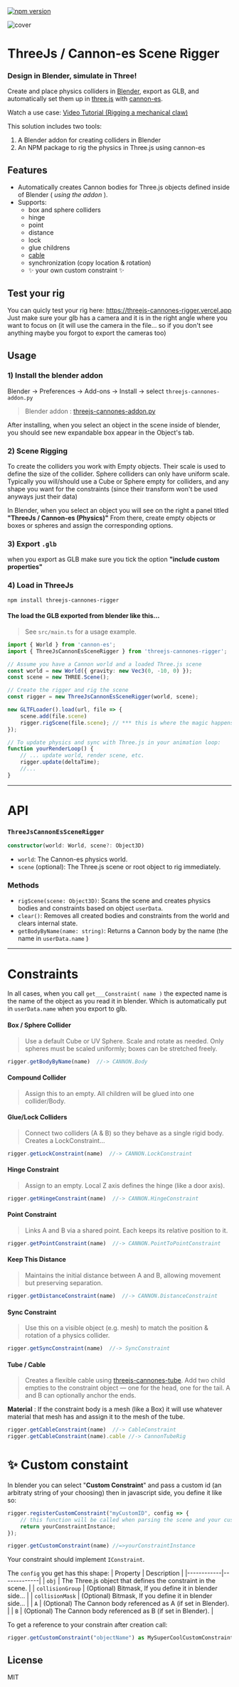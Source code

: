 <a href="https://www.npmjs.com/package/threejs-cannones-rigger">
  <img src="https://img.shields.io/npm/v/threejs-cannones-rigger.svg" alt="npm version">
</a>


![cover](https://raw.githubusercontent.com/bandinopla/threejs-cannones-rigger/refs/heads/main/cover.png) 

# ThreeJs / Cannon-es Scene Rigger
### Design in Blender, simulate in Three!
 
Create and place physics colliders in [Blender](http://blender.org/), export as GLB, and automatically set them up in [three.js](https://threejs.org/) with [cannon-es](https://github.com/pmndrs/cannon-es).

Watch a use case: [Video Tutorial (Rigging a mechanical claw)](https://youtu.be/RtO2KUH9Vig)

This solution includes two tools:

1) A Blender addon for creating colliders in Blender 
2) An NPM package to rig the physics in Three.js using cannon-es
 

## Features

- Automatically creates Cannon bodies for Three.js objects defined inside of Blender ( _using the addon_ ).
- Supports:
    - box and sphere colliders
    - hinge
    - point
    - distance
    - lock
    - glue childrens
    - [cable](https://www.npmjs.com/package/threejs-cannones-tube) 
    - synchronization (copy location & rotation) 
    - :sparkles: your own custom constraint :sparkles:

## Test your rig
You can quicly test your rig here: https://threejs-cannones-rigger.vercel.app
Just make sure your glb has a camera and it is in the right angle where you want to focus on (it will use the camera in the file... so if you don't see anything maybe you forgot to export the cameras too)

## Usage

### 1) Install the blender addon
Blender → Preferences → Add-ons → Install → select `threejs-cannones-addon.py`
> Blender addon : [threejs-cannones-addon.py](https://github.com/bandinopla/threejs-cannones-rigger/raw/refs/heads/main/threejs-cannones-addon.py) 

After installing, when you select an object in the scene inside of blender, you should see new expandable box appear in the Object's tab.

### 2) Scene Rigging

To create the colliders you work with Empty objects. Their scale is used to define the size of the collider. Sphere colliders can only have uniform scale. Typically you will/should use a Cube or Sphere empty for colliders, and any shape you want for the constraints (since their transform won't be used anyways just their data)

In Blender, when you select an object you will see on the right a panel titled **"ThreeJs / Cannon-es (Physics)"**  From there, create empty objects or boxes or spheres and assign the corresponding options.

### 3) Export `.glb`
when you export as GLB make sure you tick the option **"include custom properties"**


### 4) Load in ThreeJs
```
npm install threejs-cannones-rigger
```
#### The load the GLB exported from blender like this...
> See `src/main.ts` for a usage example.
```typescript
import { World } from 'cannon-es';
import { ThreeJsCannonEsSceneRigger } from 'threejs-cannones-rigger';

// Assume you have a Cannon world and a loaded Three.js scene
const world = new World({ gravity: new Vec3(0, -10, 0) });
const scene = new THREE.Scene();

// Create the rigger and rig the scene
const rigger = new ThreeJsCannonEsSceneRigger(world, scene);

new GLTFLoader().load(url, file => {
    scene.add(file.scene)
    rigger.rigScene(file.scene); // *** this is where the magic happens ***
});

// To update physics and sync with Three.js in your animation loop:
function yourRenderLoop() {
    // ... update world, render scene, etc.
    rigger.update(deltaTime);
    //...
}
``` 
---

# API 

### `ThreeJsCannonEsSceneRigger`

```typescript
constructor(world: World, scene?: Object3D)
```
- `world`: The Cannon-es physics world.
- `scene` (optional): The Three.js scene or root object to rig immediately.

### Methods

- `rigScene(scene: Object3D)`: Scans the scene and creates physics bodies and constraints based on object `userData`.
- `clear()`: Removes all created bodies and constraints from the world and clears internal state. 
- `getBodyByName(name: string)`: Returns a Cannon body by the name (the name in `userData.name` )  

---
# Constraints
In all cases, when you call `get___Constraint( name )` the expected name is the name of the object as you read it in blender. Which is automatically put in `userData.name` when you export to glb.

#### Box / Sphere Collider
> Use a default Cube or UV Sphere. Scale and rotate as needed. Only spheres must be scaled uniformly; boxes can be stretched freely.
```js
rigger.getBodyByName(name)  //-> CANNON.Body
```

#### Compound Collider
> Assign this to an empty. All children will be glued into one collider/Body.  

#### Glue/Lock Colliders
> Connect two colliders (A & B) so they behave as a single rigid body. Creates a LockConstraint...
```js
rigger.getLockConstraint(name)  //-> CANNON.LockConstraint
```

#### Hinge Constraint
> Assign to an empty. Local Z axis defines the hinge (like a door axis).
```js
rigger.getHingeConstraint(name)  //-> CANNON.HingeConstraint
```

#### Point Constraint
> Links A and B via a shared point. Each keeps its relative position to it.
```js
rigger.getPointConstraint(name)  //-> CANNON.PointToPointConstraint
```

#### Keep This Distance
>Maintains the initial distance between A and B, allowing movement but preserving separation.
```js
rigger.getDistanceConstraint(name)  //-> CANNON.DistanceConstraint
```

#### Sync Constraint
> Use this on a visible object (e.g. mesh) to match the position & rotation of a physics collider.
```js
rigger.getSyncConstraint(name)  //-> SyncConstraint
```

#### Tube / Cable
>Creates a flexible cable using [threejs-cannones-tube](https://www.npmjs.com/package/threejs-cannones-tube).
Add two child empties to the constraint object — one for the head, one for the tail. A and B can optionally anchor the ends. 

**Material** : If the constraint body is a mesh (like a Box) it will use whatever material that mesh has and assign it to the mesh of the tube.
```js
rigger.getCableConstraint(name)  //-> CableConstraint
rigger.getCableConstraint(name).cable //-> CannonTubeRig
```

# :sparkles: Custom constaint 
In blender you can select "**Custom Constraint**" and pass a custom id (an arbitraty string of your choosing) then in javascript side, you define it like so:

```js
rigger.registerCustomConstraint("myCustomID", config => {
    // this function will be called when parsing the scene and your custom id is detected...
    return yourConstraintInstance;
});

rigger.getCustomConstraint(name) //=>yourConstraintInstance
```

Your constraint should implement `IConstraint`. 

The `config` you get has this shape: 
| Property   | Description |
|------------|-------------|
| `obj`   | The Three.js object that defines the constraint in the scene. |
| `collisionGroup`    | (Optional) Bitmask, If you define it in blender side... |
| `collisionMask`    | (Optional) Bitmask, If you define it in blender side... |
| `A`        | (Optional) The Cannon body referenced as A (if set in Blender). |
| `B`        | (Optional) The Cannon body referenced as B (if set in Blender). | 

To get a reference to your constrain after creation call:

```typescript
rigger.getCustomConstraint("objectName") as MySuperCoolCustomConstraint
```






## License

MIT
